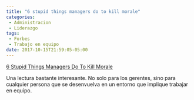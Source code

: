 ```yaml
---
title: "6 stupid things managers do to kill morale"
categories:
 - Administracion
 - Liderazgo
tags:
 - Forbes
 - Trabajo en equipo
date: 2017-10-15T21:59:05-05:00
---
```

[6 Stupid Things Managers Do To Kill Morale][1]

Una lectura bastante interesante. No solo para los gerentes, sino para cualquier persona que se desenvuelva en un entorno que implique trabajar en equipo.

[1]: https://www.forbes.com/sites/travisbradberry/2016/11/30/6-stupid-things-managers-do-to-kill-morale/